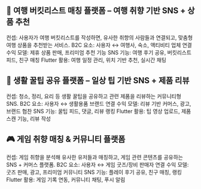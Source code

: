 ## 🛬 여행 버킷리스트 매칭 플랫폼 – 여행 취향 기반 SNS + 상품 추천
컨셉: 사용자가 여행 버킷리스트를 작성하면, 유사한 취향의 사람들과 연결되고, 맞춤형 여행 상품을 추천받는 서비스.
B2C 요소: 사용자 ↔ 여행사, 숙소, 액티비티 업체 연결
수익 모델: 제휴 상품 판매, 프리미엄 추천 기능
SNS 기능: 여행 후기 공유, 버킷리스트 피드, 친구 매칭
Flutter 활용: 여행 일정 관리, 위치 기반 추천, 실시간 채팅

## 🧼 생활 꿀팁 공유 플랫폼 – 일상 팁 기반 SNS + 제품 리뷰
컨셉: 청소, 정리, 요리 등 생활 꿀팁을 공유하고 관련 제품을 리뷰하는 커뮤니티형 SNS.
B2C 요소: 사용자 ↔ 생활용품 브랜드 연결
수익 모델: 리뷰 기반 커머스, 광고, 브랜드 협찬
SNS 기능: 꿀팁 피드, 댓글, 리뷰 랭킹
Flutter 활용: 팁 영상 업로드, 제품 스캔 기능, 리뷰 작성

## 🎮 게임 취향 매칭 & 커뮤니티 플랫폼
컨셉: 게임 취향을 분석해 유사한 유저들과 매칭하고, 게임 관련 콘텐츠를 공유하는 SNS + 커머스 플랫폼.
B2C 요소: 사용자 ↔ 게임 굿즈/장비 판매자 연결
수익 모델: 굿즈 판매, 광고, 프리미엄 커뮤니티
SNS 기능: 플레이 후기 공유, 친구 매칭, 랭킹Flutter 활용: 게임 기록 연동, 커뮤니티 채팅, 푸시 알림
